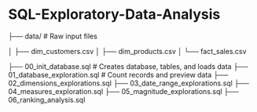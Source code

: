 # SQL-Exploratory-Data-Analysis

├── data/                        # Raw input files

│   ├── dim_customers.csv
│   ├── dim_products.csv
│   └── fact_sales.csv

├── 00_init_database.sql        # Creates database, tables, and loads data
├── 01_database_exploration.sql # Count records and preview data
├── 02_dimensions_explorations.sql
├── 03_date_range_explorations.sql
├── 04_measures_exploration.sql
├── 05_magnitude_explorations.sql
├── 06_ranking_analysis.sql
